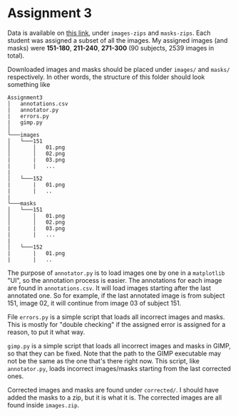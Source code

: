 # Assignment 3

Data is available on [this link](https://tinyurl.com/ibb-a3data), under `images-zips` and `masks-zips`. Each student was assigned a subset of all the images. My assigned images (and masks) were **151-180**, **211-240**, **271-300** (90 subjects, 2539 images in total).

Downloaded images and masks should be placed under `images/` and `masks/` respectively. In other words, the structure of this folder should look something like

```
Assignment3
│   annotations.csv
|   annotator.py
|   errors.py
|   gimp.py
│
└───images
│   └───151
│       │   01.png
│       │   02.png
|       |   03.png
|       |   ...
|   
│   └───152
|       |   01.png
|       |   ..
|
└───masks
│   └───151
│       │   01.png
│       │   02.png
|       |   03.png
|       |   ...
|
│   └───152
|       |   01.png
|       |   ..
```

The purpose of `annotator.py` is to load images one by one in a `matplotlib` "UI", so the annotation process is easier. The annotations for each image are found in `annotations.csv`. It will load images starting after the last annotated one. So for example, if the last annotated image is from subject 151, image 02, it will continue from image 03 of subject 151.

File `errors.py` is a simple script that loads all incorrect images and masks. This is mostly for "double checking" if the assigned error is assigned for a reason, to put it what way.

`gimp.py` is a simple script that loads all incorrect images and masks in GIMP, so that they can be fixed. Note that the path to the GIMP executable may not be the same as the one that's there right now. This script, like `annotator.py`, loads incorrect images/masks starting from the last corrected ones.

Corrected images and masks are found under `corrected/`. I should have added the masks to a zip, but it is what it is. The corrected images are all found inside `images.zip`.